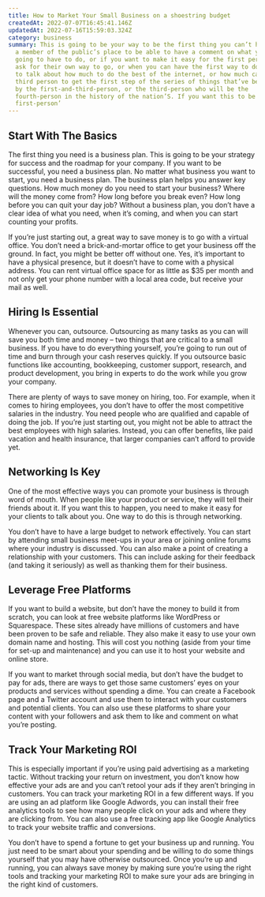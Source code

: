 ```yaml
---
title: How to Market Your Small Business on a shoestring budget
createdAt: 2022-07-07T16:45:41.146Z
updatedAt: 2022-07-16T15:59:03.324Z
category: business
summary: This is going to be your way to be the first thing you can’t have to be
  a member of the public’s place to be able to have a comment on what you’re
  going to have to do, or if you want to make it easy for the first person to
  ask for their own way to go, or when you can have the first way to do this is
  to talk about how much to do the best of the internet, or how much can be the
  third person to get the first step of the series of things that’ve been done
  by the first-and-third-person, or the third-person who will be the
  fourth-person in the history of the nation’S. If you want this to be ‘the
  first-person’
---
```


## Start With The Basics

The first thing you need is a business plan. This is going to be your strategy for success and the roadmap for your company. If you want to be successful, you need a business plan. No matter what business you want to start, you need a business plan. The business plan helps you answer key questions. How much money do you need to start your business? Where will the money come from? How long before you break even? How long before you can quit your day job? Without a business plan, you don’t have a clear idea of what you need, when it’s coming, and when you can start counting your profits.

If you’re just starting out, a great way to save money is to go with a virtual office. You don’t need a brick-and-mortar office to get your business off the ground. In fact, you might be better off without one. Yes, it’s important to have a physical presence, but it doesn’t have to come with a physical address. You can rent virtual office space for as little as $35 per month and not only get your phone number with a local area code, but receive your mail as well.

## Hiring Is Essential

Whenever you can, outsource. Outsourcing as many tasks as you can will save you both time and money – two things that are critical to a small business. If you have to do everything yourself, you’re going to run out of time and burn through your cash reserves quickly. If you outsource basic functions like accounting, bookkeeping, customer support, research, and product development, you bring in experts to do the work while you grow your company.

There are plenty of ways to save money on hiring, too. For example, when it comes to hiring employees, you don’t have to offer the most competitive salaries in the industry. You need people who are qualified and capable of doing the job. If you’re just starting out, you might not be able to attract the best employees with high salaries. Instead, you can offer benefits, like paid vacation and health insurance, that larger companies can’t afford to provide yet.

## Networking Is Key

One of the most effective ways you can promote your business is through word of mouth. When people like your product or service, they will tell their friends about it. If you want this to happen, you need to make it easy for your clients to talk about you. One way to do this is through networking.

You don’t have to have a large budget to network effectively. You can start by attending small business meet-ups in your area or joining online forums where your industry is discussed. You can also make a point of creating a relationship with your customers. This can include asking for their feedback (and taking it seriously) as well as thanking them for their business.

## Leverage Free Platforms

If you want to build a website, but don’t have the money to build it from scratch, you can look at free website platforms like WordPress or Squarespace. These sites already have millions of customers and have been proven to be safe and reliable. They also make it easy to use your own domain name and hosting. This will cost you nothing (aside from your time for set-up and maintenance) and you can use it to host your website and online store.

If you want to market through social media, but don’t have the budget to pay for ads, there are ways to get those same customers’ eyes on your products and services without spending a dime. You can create a Facebook page and a Twitter account and use them to interact with your customers and potential clients. You can also use these platforms to share your content with your followers and ask them to like and comment on what you’re posting.

## Track Your Marketing ROI

This is especially important if you’re using paid advertising as a marketing tactic. Without tracking your return on investment, you don’t know how effective your ads are and you can’t retool your ads if they aren’t bringing in customers. You can track your marketing ROI in a few different ways. If you are using an ad platform like Google Adwords, you can install their free analytics tools to see how many people click on your ads and where they are clicking from. You can also use a free tracking app like Google Analytics to track your website traffic and conversions.

You don’t have to spend a fortune to get your business up and running. You just need to be smart about your spending and be willing to do some things yourself that you may have otherwise outsourced. Once you’re up and running, you can always save money by making sure you’re using the right tools and tracking your marketing ROI to make sure your ads are bringing in the right kind of customers.
